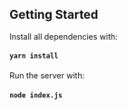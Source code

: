 ## Getting Started

Install all dependencies with:
#### `yarn install`

Run the server with:
#### `node index.js`
